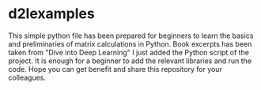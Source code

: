 # d2lexamples
This simple python file has been prepared for beginners to learn the basics and preliminaries of matrix calculations in Python. 
Book excerpts has been taken from "Dive into Deep Learning"
I just added the Python script of the project. It is enough for a beginner to add the relevant libraries and run the code.
Hope you can get benefit and share this repository for your colleagues.

